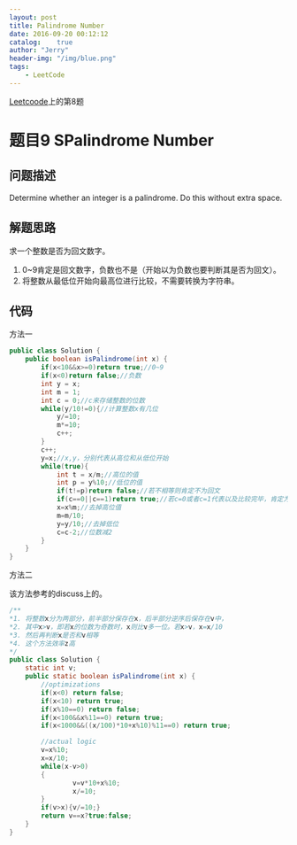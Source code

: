 ```yaml
---
layout: post
title: Palindrome Number
date: 2016-09-20 00:12:12
catalog:    true
author: "Jerry"
header-img: "/img/blue.png"
tags: 
    - LeetCode
---
```


[Leetcoode](https://leetcode.com/problemset/algorithms/)上的第8题

# 题目9 SPalindrome Number
## 问题描述

Determine whether an integer is a palindrome. Do this without extra space.

## 解题思路

求一个整数是否为回文数字。

1. 0~9肯定是回文数字，负数也不是（开始以为负数也要判断其是否为回文）。
2. 将整数从最低位开始向最高位进行比较，不需要转换为字符串。

## 代码

方法一

```java
public class Solution {
    public boolean isPalindrome(int x) {
        if(x<10&&x>=0)return true;//0~9
        if(x<0)return false;//负数
        int y = x;
        int m = 1;
        int c = 0;//c来存储整数的位数
        while(y/10!=0){//计算整数x有几位
            y/=10;
            m*=10;
            c++;
        }
        c++;
        y=x;//x,y，分别代表从高位和从低位开始
        while(true){
            int t = x/m;//高位的值
            int p = y%10;//低位的值
            if(t!=p)return false;//若不相等则肯定不为回文
            if(c==0||c==1)return true;//若c=0或者c=1代表以及比较完毕，肯定为回文。
            x=x%m;//去掉高位值
            m=m/10;
            y=y/10;//去掉低位
            c=c-2;//位数减2
        }
    }
}
```

方法二

该方法参考的discuss上的。

```java
/**
*1. 将整数x分为两部分，前半部分保存在x，后半部分逆序后保存在v中，
*2. 其中x>v，即若x的位数为奇数时，x则比v多一位。若x>v，x=x/10
*3. 然后再判断x是否和v相等
*4. 这个方法效率z高
*/
public class Solution {
    static int v;
    public static boolean isPalindrome(int x) {
        //optimizations
        if(x<0) return false;
        if(x<10) return true;
        if(x%10==0) return false;
        if(x<100&&x%11==0) return true;
        if(x<1000&&((x/100)*10+x%10)%11==0) return true;

        //actual logic
        v=x%10;
        x=x/10;
        while(x-v>0)
        {
                v=v*10+x%10;
                x/=10;
        }
        if(v>x){v/=10;}
        return v==x?true:false;
    }
}
```


